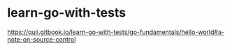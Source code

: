 # learn-go-with-tests
https://quii.gitbook.io/learn-go-with-tests/go-fundamentals/hello-world#a-note-on-source-control